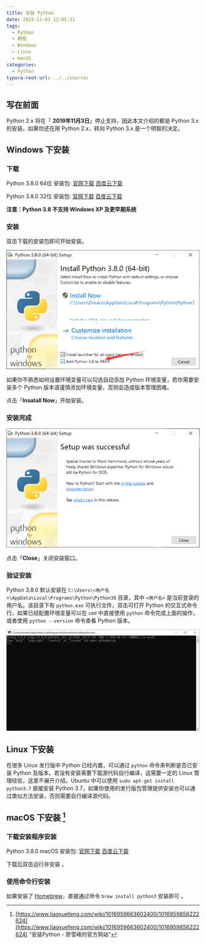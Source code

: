 ```yaml
---
title: 安装 Python
date: 2019-11-03 12:05:21
tags: 
  - Python
  - 教程
  - Windows
  - Linux
  - macOS
categories:
  - Python
typora-root-url: ../../source/
---
```


##  写在前面

Python 2.x 将在「 **2019年11月3日**」停止支持，因此本文介绍的都是 Python 3.x 的安装。如果你还在用 Python 2.x，转向 Python 3.x 是一个明智的决定。

<!--more-->

## Windows 下安装

### 下载

Python 3.8.0 64位 安装包: [官网下载](https://www.python.org/ftp/python/3.7.5/python-3.7.5-amd64.exe) [百度云下载](https://pan.baidu.com/s/1QEPxt8Lf3LTEE_fnIc8oAA)

Python 3.8.0 32位 安装包: [官网下载](https://www.python.org/ftp/python/3.8.0/python-3.8.0.exe) [百度云下载](https://pan.baidu.com/s/1VCIjSfY1jDJKIBL4VQsJkQ)

**注意：Python 3.8 不支持 Windows XP 及更早期系统**

### 安装

双击下载的安装包即可开始安装。

![准备安装 Python](/images/How-to-Install-Python/image-20191103132315293.png)

如果你不熟悉如何设置环境变量可以勾选自动添加 Python 环境变量，若你需要安装多个 Python 版本请谨慎添加环境变量，否则会造成版本管理困难。

点击「**Insatall Now**」开始安装。

### 安装完成

![安装完成](/images/How-to-Install-Python/image-20191104123856064.png)

点击「**Close**」关闭安装窗口。

### 验证安装

Python 3.8.0 默认安装在 `C:\Users\<用户名>\AppData\Local\Programs\Python\Python38` 目录，其中 `<用户名>` 是当前登录的用户名。该目录下有 `python.exe` 可执行文件，双击可打开 Python 的交互式命令行。如果已经配置环境变量可以在 `cmd` 中直接使用 `python` 命令完成上面的操作，或者使用 `python --version` 命令查看 Python 版本。

![Python 交互式命令行](/images/How-to-Install-Python/image-20191104124631417.png)

## Linux 下安装

在很多 Linux 发行版中 Python 已经内置，可以通过 `python`  命令来判断是否已安装 Python 及版本。若没有安装需要下载源代码自行编译，这需要一定的 Linux 管理经验，这里不展开介绍。Ubuntu 中可以使用 `sudo apt-get install python3.7` 直接安装 Python 3.7，如果你使用的发行版包管理提供安装也可以通过类似方法安装，否则需要自行编译源代码。

##  macOS 下安装 [^1] 

### 下载安装程序安装

Python 3.8.0 macOS 安装包: [官网下载](https://www.python.org/ftp/python/3.8.0/python-3.8.0-macosx10.9.pkg) [百度云下载](https://pan.baidu.com/s/1KofWqeNkaYYHZFjfwdDPZQ)

下载后双击运行并安装 。

### 使用命令行安装

如果安装了 [Homebrew](https://brew.sh/)，直接通过命令 `brew install python3` 安装即可 。

[^1]: [https://www.liaoxuefeng.com/wiki/1016959663602400/1016959856222624](https://www.liaoxuefeng.com/wiki/1016959663602400/1016959856222624)	"安装Python - 廖雪峰的官方网站"

